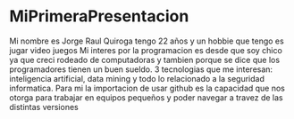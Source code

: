 # MiPrimeraPresentacion
Mi nombre es Jorge Raul Quiroga tengo 22 años y un hobbie que tengo es jugar video juegos
Mi interes por la programacion es desde que soy chico ya que creci rodeado de computadoras y tambien porque se dice que los programadores tienen un buen sueldo.
3 tecnologias que me interesan: inteligencia artificial, data mining y todo lo relacionado a la seguridad informatica.
Para mi la importacion de usar github es la capacidad que nos otorga para trabajar en equipos pequeños y poder navegar a travez de las distintas versiones
